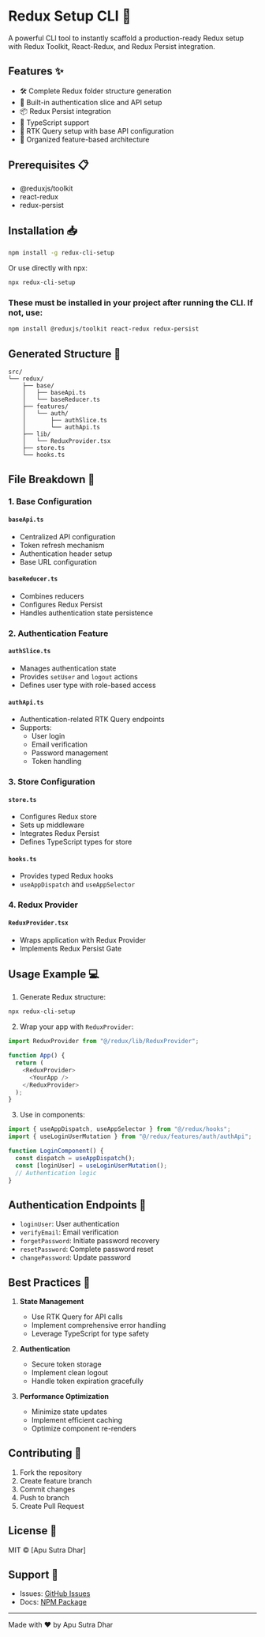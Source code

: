 # Redux Setup CLI 🚀

A powerful CLI tool to instantly scaffold a production-ready Redux setup with Redux Toolkit, React-Redux, and Redux Persist integration.

## Features ✨

- 🛠️ Complete Redux folder structure generation
- 🔐 Built-in authentication slice and API setup
- 📦 Redux Persist integration
- 🎯 TypeScript support
- 🔄 RTK Query setup with base API configuration
- 🎨 Organized feature-based architecture

## Prerequisites 📋

- @reduxjs/toolkit
- react-redux
- redux-persist

## Installation 📥

```bash
npm install -g redux-cli-setup
```

Or use directly with npx:

```bash
npx redux-cli-setup
```

### These must be installed in your project after running the CLI. If not, use:

```bash
npm install @reduxjs/toolkit react-redux redux-persist
```

## Generated Structure 📁

```
src/
└── redux/
    ├── base/
    │   ├── baseApi.ts
    │   └── baseReducer.ts
    ├── features/
    │   └── auth/
    │       ├── authSlice.ts
    │       └── authApi.ts
    ├── lib/
    │   └── ReduxProvider.tsx
    ├── store.ts
    └── hooks.ts
```

## File Breakdown 📝

### 1. Base Configuration

#### `baseApi.ts`

- Centralized API configuration
- Token refresh mechanism
- Authentication header setup
- Base URL configuration

#### `baseReducer.ts`

- Combines reducers
- Configures Redux Persist
- Handles authentication state persistence

### 2. Authentication Feature

#### `authSlice.ts`

- Manages authentication state
- Provides `setUser` and `logout` actions
- Defines user type with role-based access

#### `authApi.ts`

- Authentication-related RTK Query endpoints
- Supports:
  - User login
  - Email verification
  - Password management
  - Token handling

### 3. Store Configuration

#### `store.ts`

- Configures Redux store
- Sets up middleware
- Integrates Redux Persist
- Defines TypeScript types for store

#### `hooks.ts`

- Provides typed Redux hooks
- `useAppDispatch` and `useAppSelector`

### 4. Redux Provider

#### `ReduxProvider.tsx`

- Wraps application with Redux Provider
- Implements Redux Persist Gate

## Usage Example 💻

1. Generate Redux structure:

```bash
npx redux-cli-setup
```

2. Wrap your app with `ReduxProvider`:

```typescript
import ReduxProvider from "@/redux/lib/ReduxProvider";

function App() {
  return (
    <ReduxProvider>
      <YourApp />
    </ReduxProvider>
  );
}
```

3. Use in components:

```typescript
import { useAppDispatch, useAppSelector } from "@/redux/hooks";
import { useLoginUserMutation } from "@/redux/features/auth/authApi";

function LoginComponent() {
  const dispatch = useAppDispatch();
  const [loginUser] = useLoginUserMutation();
  // Authentication logic
}
```

## Authentication Endpoints 🔐

- `loginUser`: User authentication
- `verifyEmail`: Email verification
- `forgetPassword`: Initiate password recovery
- `resetPassword`: Complete password reset
- `changePassword`: Update password

## Best Practices 🌟

1. **State Management**

   - Use RTK Query for API calls
   - Implement comprehensive error handling
   - Leverage TypeScript for type safety

2. **Authentication**

   - Secure token storage
   - Implement clean logout
   - Handle token expiration gracefully

3. **Performance Optimization**
   - Minimize state updates
   - Implement efficient caching
   - Optimize component re-renders

## Contributing 🤝

1. Fork the repository
2. Create feature branch
3. Commit changes
4. Push to branch
5. Create Pull Request

## License 📄

MIT © [Apu Sutra Dhar]

## Support 💬

- Issues: [GitHub Issues](https://github.com/apucsd/redux-cli-setup/issues)
- Docs: [NPM Package](https://www.npmjs.com/package/redux-cli-setup)

---

Made with ❤️ by Apu Sutra Dhar
